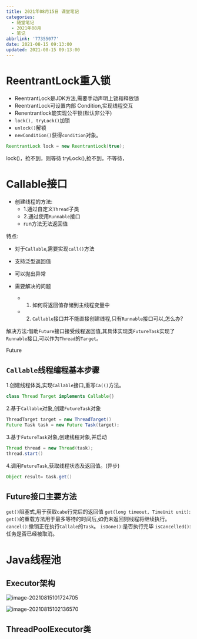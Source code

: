 ```yaml
---
title: 2021年08月15日 课堂笔记
categories:
  - 随堂笔记
  - 2021年08月
  - 笔记
abbrlink: '77355077'
date: 2021-08-15 09:13:00
updated: 2021-08-15 09:13:00
---
```

# ReentrantLock重入锁
- ReentrantLock是JDK方法,需要手动声明上锁和释放锁
- ReentrantLock可设置内部 Condition,实现线程交互
- Renentrantlock能实现公平锁(默认非公平)
- `lock(), tryLock()`加锁
- `unlock()`解锁
- `newCondition()`获得`condition`对象。

```java
ReentrantLock lock = new ReentrantLock(true);
```
lock()，抢不到，则等待
tryLock(),抢不到，不等待，

# Callable接口
- 创建线程的方法:
  - 1.通过自定义`Thread`子类
  - 2.通过使用`Runnable`接口
  - run方法无法返回值

特点:
- 对于`Callable`,需要实现`call()`方法
- 支持泛型返回值
- 可以抛出异常

- 需要解决的问题
  - 1. 如何将返回值存储到主线程变量中
  - 2. `Callable`接口并不能直接创建线程,只有`Runnable`接口可以,怎么办?

解决方法:借助`Future`接口接受线程返回值,其具体实现类`FutureTask`实现了`Runnable`接口,可以作为`Thread`的`Target`。

Future

## `Callable`线程编程基本步骤
1.创建线程体类,实现`Callable`接口,重写`Ca(()`方法。
```java
class Thread Target implements Callable{}
```
2.基于`Callable`对象,创建`FutureTask`对象

```java
ThreadTarget target = new ThreadTarget()
Future Task task = new Future Task(target);
```
3.基于`FutureTask`对象,创建线程对象,并启动
```java
Thread thread = new Thread(task);
thread.start()
```
4.调用`FutureTask`,获取线程状态及返回值。(异步)
```java
Object result= task.get()
```
## Future接口主要方法
`get()`阻塞式,用于获取`cabe`行完后的返回值
`get(long timeout, TimeUnit unit)`: `get()`的重载方法用于最多等待的时间后,如仍未返回则线程将继续执行。
`cancel()`:撤销正在执行`Callale`的`Task`。
`isDone()`:是否执行完毕
`isCancelled()`:任务是否已经被取消。

# Java线程池
## Executor架构
![image-20210815101724705](https://gitee.com/XiaoLan223/images/raw/master/Blog/Sum/20210815101731.png)


![image-20210815102136570](https://gitee.com/XiaoLan223/images/raw/master/Blog/Sum/20210815102136.png)


## ThreadPoolExecutor类